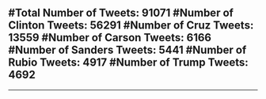 #Total Number of Tweets: 91071 
#Number of Clinton Tweets: 56291
#Number of Cruz Tweets: 13559
#Number of Carson Tweets: 6166
#Number of Sanders Tweets: 5441
#Number of Rubio Tweets: 4917
#Number of Trump Tweets: 4692
---
---
